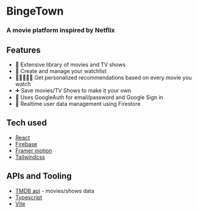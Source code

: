 # BingeTown
### A movie platform inspired by Netflix

## Features
- 🍿 Extensive library of movies and TV shows 
- 📃 Create and manage your watchlist 
- 👨🏻👩🏻‍🦰 Get personalized recommendations based on every movie you watch 
- ➕ Save movies/TV Shows to make it your own 
- 🔑 Uses GoogleAuth for email/password and Google Sign in 
- 🏬 Realtime user data management using Firestore 

## Tech used
- <a href="https://react.dev/">React</a>
- <a href="https://firebase.google.com/">Firebase</a>
- <a href="https://framer.com/motion">Framer motion</a>
- <a href="tailwindcss.com/">Tailwindcss</a>

## APIs and Tooling
- <a href="themoviedb.org/" >TMDB api</a> - movies/shows data
- <a href="https://www.typescriptlang.org/" >Typescript</a> 
- <a href="https://vitejs.dev/" >Vite</a>
